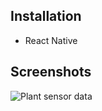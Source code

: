 ## Installation
* React Native

## Screenshots
![Plant sensor data](https://i.imgur.com/6qqfalo.png)

